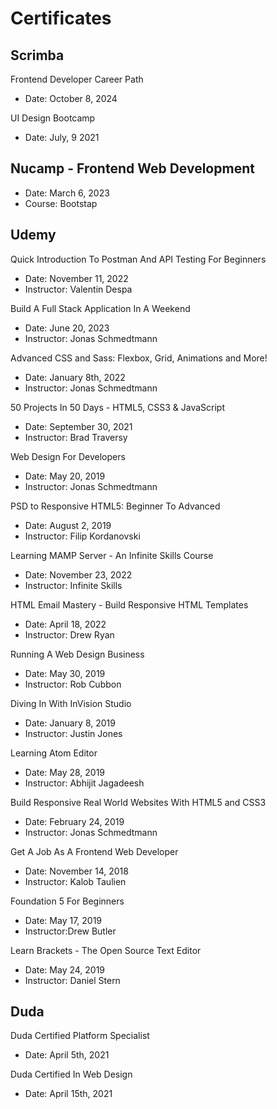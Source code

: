 # Certificates

## Scrimba

Frontend Developer Career Path
- Date: October 8, 2024

UI Design Bootcamp
- Date: July, 9 2021

## Nucamp - Frontend Web Development

- Date: March 6, 2023
- Course: Bootstap

## Udemy

Quick Introduction To Postman And API Testing For Beginners
- Date: November 11, 2022
- Instructor: Valentin Despa

Build A Full Stack Application In A Weekend
- Date: June 20, 2023
- Instructor: Jonas Schmedtmann

Advanced CSS and Sass: Flexbox, Grid, Animations and More!
- Date: January 8th, 2022
- Instructor: Jonas Schmedtmann

50 Projects In 50 Days - HTML5, CSS3 & JavaScript
- Date: September 30, 2021
- Instructor: Brad Traversy

Web Design For Developers
- Date: May 20, 2019
- Instructor: Jonas Schmedtmann

PSD to Responsive HTML5: Beginner To Advanced
- Date: August 2, 2019
- Instructor: Filip Kordanovski

Learning MAMP Server - An Infinite Skills Course
- Date: November 23, 2022
- Instructor: Infinite Skills

HTML Email Mastery - Build Responsive HTML Templates
- Date: April 18, 2022
- Instructor: Drew Ryan

Running A Web Design Business
- Date: May 30, 2019
- Instructor: Rob Cubbon 

Diving In With InVision Studio
- Date: January 8, 2019
- Instructor: Justin Jones

Learning Atom Editor
- Date: May 28, 2019
- Instructor: Abhijit Jagadeesh

Build Responsive Real World Websites With HTML5 and CSS3
- Date: February 24, 2019
- Instructor: Jonas Schmedtmann

Get A Job As A Frontend Web Developer
- Date: November 14, 2018
- Instructor: Kalob Taulien

Foundation 5 For Beginners
- Date: May 17, 2019
- Instructor:Drew Butler

Learn Brackets - The Open Source Text Editor
- Date: May 24, 2019
- Instructor: Daniel Stern


## Duda

Duda Certified Platform Specialist
- Date: April 5th, 2021

Duda Certified In Web Design
- Date: April 15th, 2021







